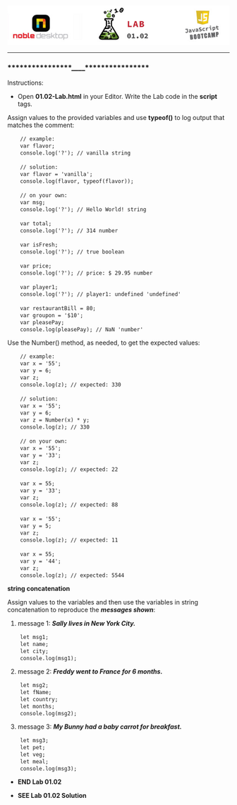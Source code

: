 <!-- ## 01.02 Lab -->

<!-- Alignment options!!!!! -->
<p align="center">
<img src="../../../images/labs/ND-JS-Bootcamp-Lab-Banner-0102.jpg">
</p>

<!-- <h2 align="center">01.02 Lab</h2> -->

<hr>

### \***\*\*\*\*\***\*\*\*\*\***\*\*\*\*\***\_\_\_\_\***\*\*\*\*\***\*\*\*\*\***\*\*\*\*\***

Instructions:

- Open **01.02-Lab.html** in your Editor. Write the Lab code in the **script** tags.

Assign values to the provided variables and use **typeof()** to log output that matches the comment:

```
    // example:
    var flavor;
    console.log('?'); // vanilla string

    // solution:
    var flavor = 'vanilla';
    console.log(flavor, typeof(flavor));

    // on your own:
    var msg;
    console.log('?'); // Hello World! string

    var total;
    console.log('?'); // 314 number

    var isFresh;
    console.log('?'); // true boolean

    var price;
    console.log('?'); // price: $ 29.95 number

    var player1;
    console.log('?'); // player1: undefined 'undefined'

    var restaurantBill = 80;
    var groupon = '$10';
    var pleasePay;
    console.log(pleasePay); // NaN 'number'
```

Use the Number() method, as needed, to get the expected values:

```
    // example:
    var x = '55';
    var y = 6;
    var z;
    console.log(z); // expected: 330

    // solution:
    var x = '55';
    var y = 6;
    var z = Number(x) * y;
    console.log(z); // 330

    // on your own:
    var x = '55';
    var y = '33';
    var z;
    console.log(z); // expected: 22

    var x = 55;
    var y = '33';
    var z;
    console.log(z); // expected: 88

    var x = '55';
    var y = 5;
    var z;
    console.log(z); // expected: 11

    var x = 55;
    var y = '44';
    var z;
    console.log(z); // expected: 5544
```

**string concatenation**

Assign values to the variables and then use the variables in string concatenation to reproduce the **_messages shown_**:

1. message 1: **_Sally lives in New York City._**

```
    let msg1;
    let name;
    let city;
    console.log(msg1);
```

2. message 2: **_Freddy went to France for 6 months._**

```
    let msg2;
    let fName;
    let country;
    let months;
    console.log(msg2);
```

3. message 3: **_My Bunny had a baby carrot for breakfast._**

```
    let msg3;
    let pet;
    let veg;
    let meal;
    console.log(msg3);
```

- **END Lab 01.02**

- **SEE Lab 01.02 Solution**
